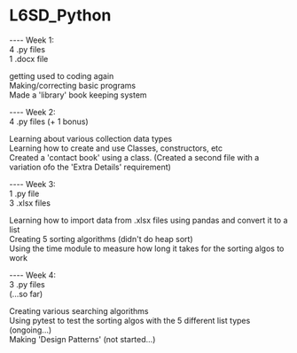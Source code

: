 # L6SD_Python
---- Week 1:  
4 .py files  
1 .docx file  
  
getting used to coding again  
Making/correcting basic programs  
Made a 'library' book keeping system  
  
  
---- Week 2:  
4 .py files (+ 1 bonus)  
  
Learning about various collection data types  
Learning how to create and use Classes, constructors, etc  
Created a 'contact book' using a class. (Created a second file with a variation ofo the 'Extra Details' requirement)  
  
  
---- Week 3:  
1 .py file  
3 .xlsx files  
  
Learning how to import data from .xlsx files using pandas and convert it to a list  
Creating 5 sorting algorithms (didn't do heap sort)  
Using the time module to measure how long it takes for the sorting algos to work  
  
  
---- Week 4:  
3 .py files   
(...so far)  
  
Creating various searching algorithms  
Using pytest to test the sorting algos with the 5 different list types (ongoing...)  
Making 'Design Patterns' (not started...)  